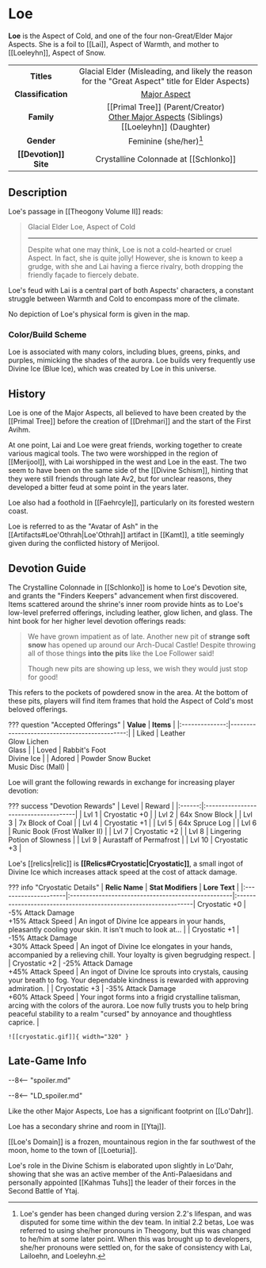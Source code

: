 # Loe

**Loe** is the Aspect of Cold, and one of the four non-Great/Elder Major Aspects. She is a foil to [[Lai]], Aspect of Warmth, and mother to [[Loeleyhn]], Aspect of Snow.

|  |  |
|:----------:|:----------------------:|
| **Titles** | Glacial Elder (Misleading, and likely the reason for the "Great Aspect" title for Elder Aspects) |
| **Classification** | [Major Aspect](/Lore/Higher_Beings/Aspects/Major_Aspects/) |
| **Family** | [[Primal Tree]] (Parent/Creator) <br> [Other Major Aspects](/Lore/Higher_Beings/Aspects/Major_Aspects/) (Siblings) <br> [[Loeleyhn]] (Daughter) |
| **Gender** | Feminine (she/her)[^1] |
| **[[Devotion]] Site** | Crystalline Colonnade at [[Schlonko]] |

## Description

Loe's passage in [[Theogony Volume II]] reads:

> Glacial Elder Loe, Aspect of Cold
> ***
> Despite what one may think, Loe is not a cold-hearted or cruel Aspect. In fact, she is quite jolly! However, she is known to keep a grudge, with she and Lai having a fierce rivalry, both dropping the friendly façade to fiercely debate.

Loe's feud with Lai is a central part of both Aspects' characters, a constant struggle between Warmth and Cold to encompass more of the climate. 

No depiction of Loe's physical form is given in the map.

### Color/Build Scheme

Loe is associated with many colors, including blues, greens, pinks, and purples, mimicking the shades of the aurora. Loe builds very frequently use Divine Ice (Blue Ice), which was created by Loe in this universe.

## History

Loe is one of the Major Aspects, all believed to have been created by the [[Primal Tree]] before the creation of [[Drehmari]] and the start of the First Avihm.

At one point, Lai and Loe were great friends, working together to create various magical tools. The two were worshipped in the region of [[Merijool]], with Lai worshipped in the west and Loe in the east. The two seem to have been on the same side of the [[Divine Schism]], hinting that they were still friends through late Av2, but for unclear reasons, they developed a bitter feud at some point in the years later.

Loe also had a foothold in [[Faehrcyle]], particularly on its forested western coast.

Loe is referred to as the "Avatar of Ash" in the [[Artifacts#Loe'Othrah|Loe'Othrah]] artifact in [[Kamt]], a title seemingly given during the conflicted history of Merijool.

## Devotion Guide

The Crystalline Colonnade in [[Schlonko]] is home to Loe's Devotion site, and grants the "Finders Keepers" advancement when first discovered. Items scattered around the shrine's inner room provide hints as to Loe's low-level preferred offerings, including leather, glow lichen, and glass. The hint book for her higher level devotion offerings reads:

> We have grown impatient as of late. Another new pit of **strange soft snow** has opened up around our Arch-Ducal Castle! Despite throwing all of those things **into the pits** like the Loe Follower said!
>
> Though new pits are showing up less, we wish they would just stop for good!

This refers to the pockets of powdered snow in the area. At the bottom of these pits, players will find item frames that hold the Aspect of Cold's most beloved offerings.

??? question "Accepted Offerings"
    | **Value**      | **Items**                                  |
    |:--------------:|---------------------------------------------:|
    | Liked          | Leather <br>Glow Lichen <br>Glass                |
    | Loved          | Rabbit's Foot <br>Divine Ice                     |
    | Adored         | Powder Snow Bucket <br>Music Disc (Mall)        |
    
Loe will grant the following rewards in exchange for increasing player devotion:

??? success "Devotion Rewards"
    | Level  | Reward                               |
    |:------:|:-------------------------------------|
    | Lvl 1  | Cryostatic +0                        |
    | Lvl 2  | 64x Snow Block                       |
    | Lvl 3  | 7x Block of Coal                     |
    | Lvl 4  | Cryostatic +1                        |
    | Lvl 5  | 64x Spruce Log                       |
    | Lvl 6  | Runic Book (Frost Walker II)         |
    | Lvl 7  | Cryostatic +2                        |
    | Lvl 8  | Lingering Potion of Slowness         |
    | Lvl 9  | Aurastaff of Permafrost              |
    | Lvl 10 | Cryostatic +3                        |

Loe's [[relics|relic]] is **[[Relics#Cryostatic|Cryostatic]]**, a small ingot of Divine Ice which increases attack speed at the cost of attack damage.

??? info "Cryostatic Details"
    | **Relic Name**       | **Stat Modifiers**                                 | **Lore Text**                                                   |
    |:---------------------|:---------------------------------------------------|:----------------------------------------------------------------|
     Cryostatic +0        | -5% Attack Damage <br>+15% Attack Speed             | An ingot of Divine Ice appears in your hands, pleasantly cooling your skin. It isn't much to look at... |
    | Cryostatic +1        | -15% Attack Damage <br>+30% Attack Speed           | An ingot of Divine Ice elongates in your hands, accompanied by a relieving chill. Your loyalty is given begrudging respect. |
    | Cryostatic +2        | -25% Attack Damage <br>+45% Attack Speed           | An ingot of Divine Ice sprouts into crystals, causing your breath to fog. Your dependable kindness is rewarded with approving admiration. |
    | Cryostatic +3        | -35% Attack Damage <br>+60% Attack Speed           | Your ingot forms into a frigid crystalline talisman, arcing with the colors of the aurora. Loe now fully trusts you to help bring peaceful stability to a realm "cursed" by annoyance and thoughtless caprice. |

    ![[cryostatic.gif]]{ width="320" }

## Late-Game Info

--8<-- "spoiler.md"

--8<-- "LD_spoiler.md"

Like the other Major Aspects, Loe has a significant footprint on [[Lo'Dahr]].

Loe has a secondary shrine and room in [[Ytaj]].

[[Loe's Domain]] is a frozen, mountainous region in the far southwest of the moon, home to the town of [[Loeturia]].

Loe's role in the Divine Schism is elaborated upon slightly in Lo'Dahr, showing that she was an active member of the Anti-Palaesidans and personally appointed [[Kahmas Tuhs]] the leader of their forces in the Second Battle of Ytaj.

[^1]: Loe's gender has been changed during version 2.2's lifespan, and was disputed for some time within the dev team. In initial 2.2 betas, Loe was referred to using she/her pronouns in Theogony, but this was changed to he/him at some later point. When this was brought up to developers, she/her pronouns were settled on, for the sake of consistency with Lai, Lailoehn, and Loeleyhn.